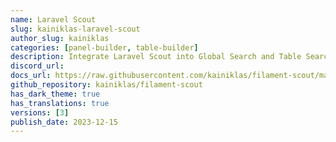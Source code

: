 ```yaml
---
name: Laravel Scout
slug: kainiklas-laravel-scout
author_slug: kainiklas
categories: [panel-builder, table-builder]
description: Integrate Laravel Scout into Global Search and Table Search
discord_url:
docs_url: https://raw.githubusercontent.com/kainiklas/filament-scout/main/README.md
github_repository: kainiklas/filament-scout
has_dark_theme: true
has_translations: true
versions: [3]
publish_date: 2023-12-15
---
```

